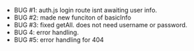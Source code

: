 - BUG #1: auth.js login route isnt awaiting user info.
- BUG #2: made new funciton of basicInfo 
- BUG #3: fixed getAll. does not need username or password.
- BUG 4: error handling.
- BUG #5: error handling for 404
